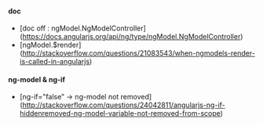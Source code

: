 #### doc
- [doc off : ngModel.NgModelController] (https://docs.angularjs.org/api/ng/type/ngModel.NgModelController)
- [ngModel.$render] (http://stackoverflow.com/questions/21083543/when-ngmodels-render-is-called-in-angularjs)

#### ng-model & ng-if
- [ng-if="false" -> ng-model not removed] (http://stackoverflow.com/questions/24042811/angularjs-ng-if-hiddenremoved-ng-model-variable-not-removed-from-scope)
